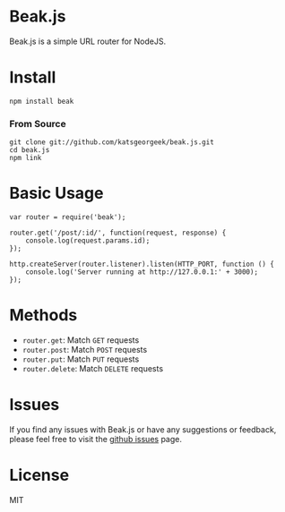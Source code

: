 # Beak.js
Beak.js is a simple URL router for NodeJS.

# Install
	npm install beak

### From Source
	git clone git://github.com/katsgeorgeek/beak.js.git
    cd beak.js
    npm link

# Basic Usage
	var router = require('beak');

	router.get('/post/:id/', function(request, response) {
    	console.log(request.params.id);
	});

	http.createServer(router.listener).listen(HTTP_PORT, function () {
	    console.log('Server running at http://127.0.0.1:' + 3000);
	});

# Methods

* `router.get`:  Match `GET` requests
* `router.post`: Match `POST` requests
* `router.put`:  Match `PUT` requests
* `router.delete`:  Match `DELETE` requests

# Issues
If you find any issues with Beak.js or have any suggestions or feedback, please feel free to visit the [github issues](https://github.com/katsgeorgeek/beak.js/issues) page.

# License
MIT
